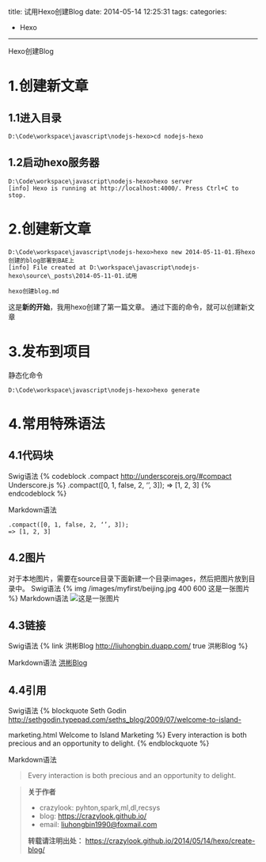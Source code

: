 title: 试用Hexo创建Blog
date: 2014-05-14 12:25:31
tags:
categories:
- Hexo
---
Hexo创建Blog
# 1.创建新文章

## 1.1进入目录

```{bash}
D:\Code\workspace\javascript\nodejs-hexo>cd nodejs-hexo
```

## 1.2启动hexo服务器
```{bash}
D:\Code\workspace\javascript\nodejs-hexo>hexo server
[info] Hexo is running at http://localhost:4000/. Press Ctrl+C to stop.
```

# 2.创建新文章
```{bash}
D:\Code\workspace\javascript\nodejs-hexo>hexo new 2014-05-11-01.将hexo创建的blog部署到BAE上
[info] File created at D:\workspace\javascript\nodejs-hexo\source\_posts\2014-05-11-01.试用

hexo创建blog.md
```

这是**新的开始**，我用hexo创建了第一篇文章。
通过下面的命令，就可以创建新文章

# 3.发布到项目
静态化命令
```{bash}
D:\Code\workspace\javascript\nodejs-hexo>hexo generate
```

# 4.常用特殊语法
## 4.1代码块
 Swig语法
{% codeblock .compact http://underscorejs.org/#compact Underscore.js %}
.compact([0, 1, false, 2, ‘’, 3]);
=> [1, 2, 3]
{% endcodeblock %}

 Markdown语法

```{bash}
.compact([0, 1, false, 2, ‘’, 3]);
=> [1, 2, 3]
```

## 4.2图片
对于本地图片，需要在source目录下面新建一个目录images，然后把图片放到目录中。
Swig语法
{% img /images/myfirst/beijing.jpg 400 600 这是一张图片 %}
Markdown语法
![这是一张图片](/images/myfirst/beijing.jpg)

## 4.3链接
 Swig语法
{% link 洪彬Blog http://liuhongbin.duapp.com/ true 洪彬Blog %}

Markdown语法
[洪彬Blog](http://liuhongbin.duapp.com)

## 4.4引用
 Swig语法
{% blockquote Seth Godin http://sethgodin.typepad.com/seths_blog/2009/07/welcome-to-island-

marketing.html Welcome to Island Marketing %}
Every interaction is both precious and an opportunity to delight.
{% endblockquote %}

Markdown语法
> Every interaction is both precious and an opportunity to delight.

<!--more-->
>**关于作者**
>- crazylook: pyhton,spark,ml,dl,recsys
>- blog: https://crazylook.github.io/
>- email: liuhongbin1990@foxmail.com
>
>**转载请注明出处：**
>https://crazylook.github.io/2014/05/14/hexo/create-blog/
